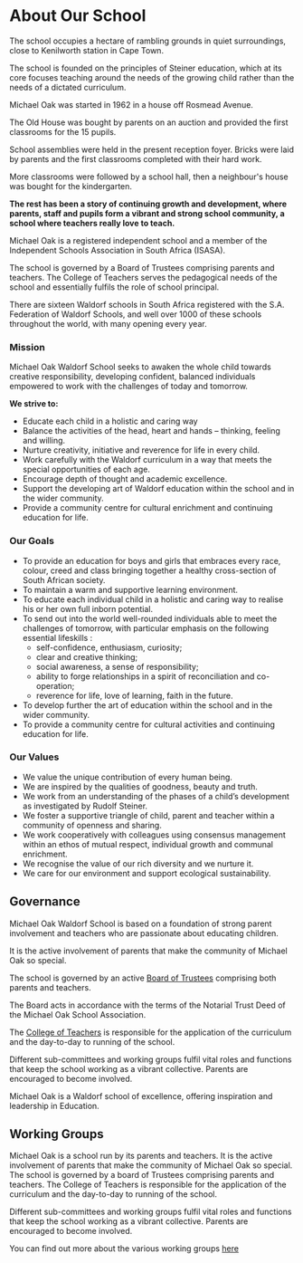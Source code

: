 # About Our School

The school occupies a hectare of rambling grounds in quiet surroundings, close to Kenilworth station in Cape Town.

The school is founded on the principles of Steiner education, which at its core focuses teaching around the needs of the growing child rather than the needs of a dictated curriculum.

Michael Oak was started in 1962 in a house off Rosmead Avenue. 

The Old House was bought by parents on an auction and provided the first classrooms for the 15 pupils. 

School assemblies were held in the present reception foyer. Bricks were laid by parents and the first classrooms completed with their hard work.

 More classrooms were followed by a school hall, then a neighbour's house was bought for the kindergarten.
 
 **The rest has been a story of continuing growth and development, where parents, staff and pupils form a vibrant and strong school community, a school where teachers really love to teach.**

Michael Oak is a registered independent school and a member of the Independent Schools Association in South Africa (ISASA).

The school is governed by a Board of Trustees comprising parents and teachers. The College of Teachers serves the pedagogical needs of the school and essentially fulfils the role of school principal.

There are sixteen Waldorf schools in South Africa registered with the S.A. Federation of Waldorf Schools, and well over 1000 of these schools throughout the world, with many opening every year.

### Mission 

Michael Oak Waldorf School seeks to awaken the whole child towards creative responsibility, developing confident, balanced individuals empowered to work with the challenges of today and tomorrow.

**We strive to:**

- Educate each child in a holistic and caring way
- Balance the activities of the head, heart and hands – thinking, feeling and willing.
- Nurture creativity, initiative and reverence for life in every child.
- Work carefully with the Waldorf curriculum in a way that meets the special opportunities of each age.
- Encourage depth of thought and academic excellence.
- Support the developing art of Waldorf education within the school and in the wider community.
- Provide a community centre for cultural enrichment and continuing education for life.

### Our Goals
- To provide an education for boys and girls that embraces every race, colour, creed and class bringing together a healthy cross-section of South African society.
- To maintain a warm and supportive learning environment.
- To educate each individual child in a holistic and caring way to realise his or her own full inborn potential.
- To send out into the world well-rounded individuals able to meet the challenges of tomorrow, with particular emphasis on the following essential lifeskills :
    - self-confidence, enthusiasm, curiosity;
    - clear and creative thinking;
    - social awareness, a sense of responsibility;
    - ability to forge relationships in a spirit of reconciliation and co-operation;
    - reverence for life, love of learning, faith in the future.
- To develop further the art of education within the school and in the wider community.
- To provide a community centre for cultural activities and continuing education for life.

### Our Values

- We value the unique contribution of every human being.
- We are inspired by the qualities of goodness, beauty and truth.
- We work from an understanding of the phases of a child’s development as investigated by Rudolf Steiner.
- We foster a supportive triangle of child, parent and teacher within a community of openness and sharing.
- We work cooperatively with colleagues using consensus management within an ethos of mutual respect, individual growth and communal enrichment.
- We recognise the value of our rich diversity and we nurture it.
- We care for our environment and support ecological sustainability.


## Governance

Michael Oak Waldorf School is based on a foundation of strong parent involvement and teachers who are passionate about educating children.

It is the active involvement of parents that make the community of Michael Oak so special.

The school is governed by an active [Board of Trustees](#Board-of-Trustees) comprising both parents and teachers. 

The Board acts in accordance with the terms of the Notarial Trust Deed of the Michael Oak School Association.

The [College of Teachers](#College-of-Teachers) is responsible for the application of the curriculum and the day-to-day to running of the school.

Different sub-committees and working groups fulfil vital roles and functions that keep the school working as a vibrant collective. Parents are encouraged to become involved.


Michael Oak is a Waldorf school of excellence, offering inspiration and leadership in Education.

## Working Groups

Michael Oak is a school run by its parents and teachers. It is the active involvement of parents that make the community of Michael Oak so special. The school is governed by a board of Trustees comprising parents and teachers. The College of Teachers is responsible for the application of the curriculum and the day-to-day to running of the school.

Different sub-committees and working groups fulfil vital roles and functions that keep the school working as a vibrant collective. Parents are encouraged to become involved.

You can find out more about the various working groups [here](/working_groups)
